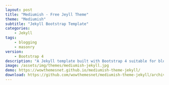 ```yaml
---
layout: post
title: "Mediumish - Free Jeyll Theme"
theme: "Mediumish"
subtitle: "Jekyll Bootstrap Template"          
categories:
    - Jekyll
tags:
    - blogging
    - masonry
version:
    - Bootstrap 4
description: "A Jekyll template built with Bootstrap 4 suitable for bloggers. Highly inspired by Medium's website layout."
image: /assets/img/themes/mediumish-jekyll.jpg
demo: https://wowthemesnet.github.io/mediumish-theme-jekyll/
download: https://github.com/wowthemesnet/mediumish-theme-jekyll/archive/master.zip
---
```

